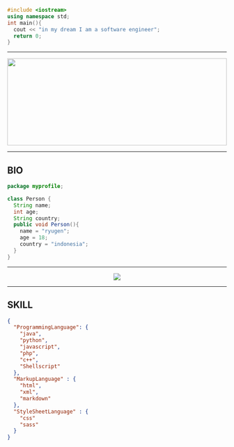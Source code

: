 ```cpp
#include <iostream>
using namespace std;
int main(){
  cout << "in my dream I am a software engineer";
  return 0;
}
```
---
<div align="center">
<img src="https://github-readme-streak-stats.herokuapp.com/?user=ryugenxd&theme=black-ice&hide_border=true&stroke=0000&background=060A0CD0" width="100%" height="200px">
<hr>
</div>


## BIO

```java
package myprofile;

class Person {
  String name;
  int age;
  String country;
  public void Person(){
    name = "ryugen";
    age = 18;
    country = "indonesia";
  }
}

```

___

<div align="center">
<img src="https://github-readme-stats.vercel.app/api?username=ryugenXD&&show_icons=true&bg_color=00000000">
</div>

___

## SKILL

```json
{
  "ProgrammingLanguage": {
    "java",
    "python",
    "javascript",
    "php",
    "c++",
    "Shellscript"
  },
  "MarkupLanguage" : {
    "html",
    "xml",
    "markdown"
  },
  "StyleSheetLanguage" : {
    "css"
    "sass"
  }
}
```


<!-- <img src="https://cdn.worldvectorlogo.com/logos/nodejs.svg" width="100px">
<img src="https://cdn.worldvectorlogo.com/logos/visual-studio-code-1.svg" width="50px">
<img src="https://cdn.worldvectorlogo.com/logos/git.svg" width="100px">
<img src="https://cdn.worldvectorlogo.com/logos/php-1.svg" width="100px">
<img src="https://cdn.worldvectorlogo.com/logos/laravel-2.svg" width="100px">
<img src="https://cdn.worldvectorlogo.com/logos/react-1.svg" width="100px">
<img src="https://cdn.worldvectorlogo.com/logos/html-1.svg" width="100px">
<img src="https://cdn.worldvectorlogo.com/logos/css-3.svg" width="100px">
<img src="https://cdn.worldvectorlogo.com/logos/es-1.svg" width="100px">
<img src="https://cdn.worldvectorlogo.com/logos/jquery-1.svg" width="100px">
<img src="https://cdn.worldvectorlogo.com/logos/logo-javascript.svg" width="100px">
<img src="https://cdn.worldvectorlogo.com/logos/python-3.svg" width="100px">
<img src="https://cdn.worldvectorlogo.com/logos/mysql-3.svg" width="100px">
<img src="https://cdn.worldvectorlogo.com/logos/firebase-1.svg" width="100px">
<img src="https://cdn.worldvectorlogo.com/logos/java.svg" width="100px">
<img src="https://cdn.worldvectorlogo.com/logos/c.svg" width="100px">
<img src="https://cdn.worldvectorlogo.com/logos/github-icon-1.svg" width="100px">
<img src="https://cdn.worldvectorlogo.com/logos/threejs-1.svg" width="100px">
<img src="https://cdn.worldvectorlogo.com/logos/debian-openlogo.svg" width="100px">
<img src="https://cdn.worldvectorlogo.com/logos/linux-tux.svg" width="100px">
<img src="https://cdn.worldvectorlogo.com/logos/postman.svg" width="100px">
<img src="https://cdn.worldvectorlogo.com/logos/bash-1.svg" width="100px">
<img src="https://cdn.worldvectorlogo.com/logos/vim.svg" width="100px">
<img src="https://cdn.worldvectorlogo.com/logos/ubuntu-2.svg" width="100px">
<img src="https://cdn.worldvectorlogo.com/logos/composer.svg" width="100px">
<img src="https://cdn.worldvectorlogo.com/logos/yarn.svg" width="100px">
<img src="https://cdn.worldvectorlogo.com/logos/tmux.svg" width="100px">
<img src="https://cdn.worldvectorlogo.com/logos/npm.svg" width="100px">
<img src="https://cdn.worldvectorlogo.com/logos/xml-2.svg" width="100px">
<img src="https://cdn.worldvectorlogo.com/logos/json-5.svg" width="100px">
<img src="https://cdn.worldvectorlogo.com/logos/chrome.svg" width="100px">
<img src="https://cdn.worldvectorlogo.com/logos/chromium-material-icon.svg" width="100px">
<img src="https://cdn.worldvectorlogo.com/logos/sqlite.svg" width="100px">
<img src="https://cdn.worldvectorlogo.com/logos/apache-13.svg" width="100px">
<img src="https://cdn.worldvectorlogo.com/logos/docker.svg" width="100px">
<img src="https://cdn.worldvectorlogo.com/logos/bootstrap-5-1.svg" width="100px">
<img src="https://cdn.worldvectorlogo.com/logos/sass-1.svg" width="100px">
<img src="https://cdn.worldvectorlogo.com/logos/tailwindcss.svg" width="100px">
<img src="https://cdn.worldvectorlogo.com/logos/codeigniter.svg" width="100px"> -->
